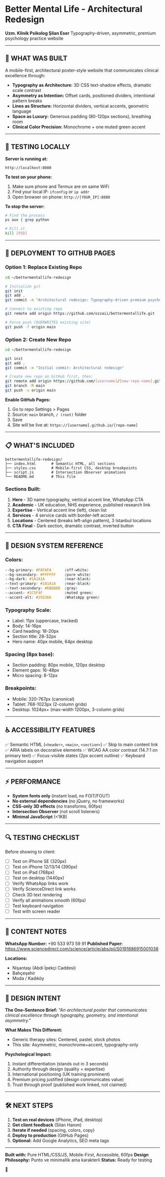 # Better Mental Life - Architectural Redesign

**Uzm. Klinik Psikolog Şilan Eser**
Typography-driven, asymmetric, premium psychology practice website

---

## 🎯 WHAT WAS BUILT

A mobile-first, architectural poster-style website that communicates clinical excellence through:

- **Typography as Architecture:** 3D CSS text-shadow effects, dramatic scale contrast
- **Asymmetry as Intention:** Offset cards, positioned dividers, intentional pattern breaks
- **Lines as Structure:** Horizontal dividers, vertical accents, geometric language
- **Space as Luxury:** Generous padding (80-120px sections), breathing room
- **Clinical Color Precision:** Monochrome + one muted green accent

---

## 📱 TESTING LOCALLY

**Server is running at:**
```
http://localhost:8080
```

**To test on your phone:**
1. Make sure phone and Termux are on same WiFi
2. Find your local IP: `ifconfig` or `ip addr`
3. Open browser on phone: `http://[YOUR_IP]:8080`

**To stop the server:**
```bash
# Find the process
ps aux | grep python

# Kill it
kill [PID]
```

---

## 🚀 DEPLOYMENT TO GITHUB PAGES

### Option 1: Replace Existing Repo

```bash
cd ~/bettermentallife-redesign

# Initialize git
git init
git add .
git commit -m "Architectural redesign: Typography-driven premium psychology practice"

# Connect to existing repo
git remote add origin https://github.com/ozzaii/bettermentallife.git

# Force push (OVERWRITES existing site)
git push -f origin main
```

### Option 2: Create New Repo

```bash
cd ~/bettermentallife-redesign

git init
git add .
git commit -m "Initial commit: Architectural redesign"

# Create new repo on GitHub first, then:
git remote add origin https://github.com/[username]/[new-repo-name].git
git branch -M main
git push -u origin main
```

**Enable GitHub Pages:**
1. Go to repo Settings > Pages
2. Source: `main` branch, `/ (root)` folder
3. Save
4. Site will be live at: `https://[username].github.io/[repo-name]`

---

## 📋 WHAT'S INCLUDED

```
bettermentallife-redesign/
├── index.html       # Semantic HTML, all sections
├── styles.css       # Mobile-first CSS, desktop breakpoints
├── script.js        # Intersection Observer animations
└── README.md        # This file
```

### Sections Built:
1. **Hero** - 3D name typography, vertical accent line, WhatsApp CTA
2. **Academic** - UK education, NHS experience, published research link
3. **Expertise** - Vertical accent line (left), clean list
4. **Services** - 4 service cards with border-left accent
5. **Locations** - Centered (breaks left-align pattern), 3 Istanbul locations
6. **CTA Final** - Dark section, dramatic contrast, inverted button

---

## 🎨 DESIGN SYSTEM REFERENCE

### Colors:
```css
--bg-primary: #FAFAFA      (off-white)
--bg-secondary: #FFFFFF    (pure white)
--bg-dark: #1A1A1A         (near-black)
--text-primary: #1A1A1A    (near-black)
--text-secondary: #6B6B6B  (gray)
--accent: #2C5F4F          (muted green)
--accent-alt: #25D366      (WhatsApp green)
```

### Typography Scale:
- Label: 11px (uppercase, tracked)
- Body: 14-16px
- Card heading: 18-20px
- Section title: 28-32px
- Hero name: 40px mobile, 64px desktop

### Spacing (8px base):
- Section padding: 80px mobile, 120px desktop
- Element gaps: 16-48px
- Micro spacing: 8-12px

### Breakpoints:
- Mobile: 320-767px (canonical)
- Tablet: 768-1023px (2-column grids)
- Desktop: 1024px+ (max-width 1200px, 3-column grids)

---

## ♿ ACCESSIBILITY FEATURES

✅ Semantic HTML (`<header>`, `<main>`, `<section>`)
✅ Skip to main content link
✅ ARIA labels on decorative elements
✅ WCAG AA color contrast (14.7:1 on primary text)
✅ Focus-visible states (2px accent outline)
✅ Keyboard navigation support

---

## ⚡ PERFORMANCE

- **System fonts only** (instant load, no FOIT/FOUT)
- **No external dependencies** (no jQuery, no frameworks)
- **CSS-only 3D effects** (no transforms, 60fps)
- **Intersection Observer** (not scroll listeners)
- **Minimal JavaScript** (<1KB)

---

## 🔍 TESTING CHECKLIST

Before showing to client:
- [ ] Test on iPhone SE (320px)
- [ ] Test on iPhone 12/13/14 (390px)
- [ ] Test on iPad (768px)
- [ ] Test on desktop (1440px)
- [ ] Verify WhatsApp links work
- [ ] Verify ScienceDirect link works
- [ ] Check 3D text rendering
- [ ] Verify all animations smooth (60fps)
- [ ] Test keyboard navigation
- [ ] Test with screen reader

---

## 📝 CONTENT NOTES

**WhatsApp Number:** +90 533 973 59 91
**Published Paper:** https://www.sciencedirect.com/science/article/abs/pii/S0191886915001038

**Locations:**
- Nişantaşı (Abdi İpekçi Caddesi)
- Bahçeşehir
- Moda / Kadıköy

---

## 🎯 DESIGN INTENT

**The One-Sentence Brief:**
*"An architectural poster that communicates clinical excellence through typography, geometry, and intentional asymmetry."*

**What Makes This Different:**
- Generic therapy sites: Centered, pastel, stock photos
- This site: Asymmetric, monochrome+accent, typography-only

**Psychological Impact:**
1. Instant differentiation (stands out in 3 seconds)
2. Authority through design (quality = expertise)
3. International positioning (UK training prominent)
4. Premium pricing justified (design communicates value)
5. Trust through proof (published work linked, not claimed)

---

## 🛠️ NEXT STEPS

1. **Test on real devices** (iPhone, iPad, desktop)
2. **Get client feedback** (Silan Hanım)
3. **Iterate if needed** (spacing, colors, copy)
4. **Deploy to production** (GitHub Pages)
5. **Optional:** Add Google Analytics, SEO meta tags

---

**Built with:** Pure HTML/CSS/JS, Mobile-First, Accessible, 60fps
**Design Philosophy:** Punto ve minimallik ama karakterli
**Status:** Ready for testing

🩵
